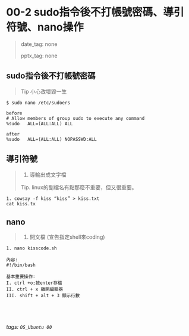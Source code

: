 # 00-2 sudo指令後不打帳號密碼、導引符號、nano操作

>date_tag: none
>
>pptx_tag: none



## sudo指令後不打帳號密碼



> Tip 小心改壞毀一生
>

```
$ sudo nano /etc/sudoers

before
# Allow members of group sudo to execute any command
%sudo   ALL=(ALL:ALL) ALL

after
%sudo   ALL=(ALL:ALL) NOPASSWD:ALL

```

## 導引符號

>1. 導輸出成文字檔
>
>Tip. linux的副檔名有點那麼不重要，但又很重要。

```
1. cowsay -f kiss “kiss” > kiss.txt
cat kiss.tx 
```


## nano

>1. 開文檔 (宣告指定shell來coding)

```
1. nano kisscode.sh

內容:
#!/bin/bash

基本重要操作:
I. ctrl +o;按enter存檔 
II. ctrl + x 離開編輯器
III. shift + alt + 3 顯示行數

```

<br /><br />
###### tags: `OS_Ubuntu 00`